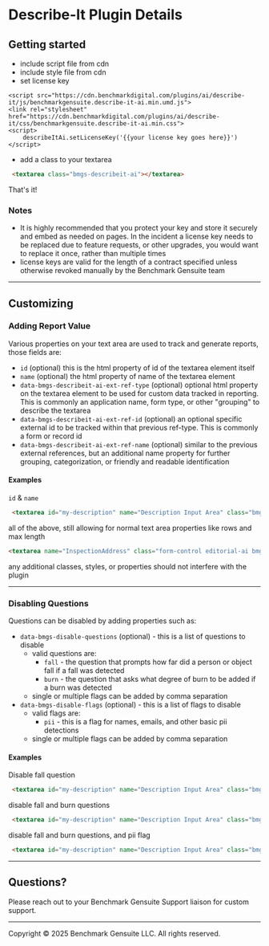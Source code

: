 # Describe-It Plugin Details

## Getting started
- include script file from cdn
- include style file from cdn
- set license key

```html+js
<script src="https://cdn.benchmarkdigital.com/plugins/ai/describe-it/js/benchmarkgensuite.describe-it-ai.min.umd.js">
<link rel="stylesheet" href="https://cdn.benchmarkdigital.com/plugins/ai/describe-it/css/benchmarkgensuite.describe-it-ai.min.css">
<script>
    describeItAi.setLicenseKey('{{your license key goes here}}')
</script>
```

- add a class to your textarea

```html
 <textarea class="bmgs-describeit-ai"></textarea>
```
That's it!

### Notes
- It is highly recommended that you protect your key and store it securely and embed as needed on pages. In the incident a license key needs to be replaced due to feature requests, or other upgrades, you would want to replace it once, rather than multiple times
- license keys are valid for the length of a contract specified unless otherwise revoked manually by the Benchmark Gensuite team

---

## Customizing
### Adding Report Value
Various properties on your text area are used to track and generate reports, those fields are:

- `id` (optional) this is the html property of id of the textarea element itself
- `name` (optional) the html property of name of the textarea element
- `data-bmgs-describeit-ai-ext-ref-type` (optional) optional html property on the textarea element to be used for custom data tracked in reporting. This is commonly an application name, form type, or other "grouping" to describe the textarea
- `data-bmgs-describeit-ai-ext-ref-id` (optional) an optional specific external id to be tracked within that previous ref-type. This is commonly a form or record id
- `data-bmgs-describeit-ai-ext-ref-name` (optional) similar to the previous external references, but an additional name property for further grouping, categorization, or friendly and readable identification

#### Examples

`id` & `name`
```html
 <textarea id="my-description" name="Description Input Area" class="bmgs-describeit-ai"></textarea>
```
all of the above, still allowing for normal text area properties like rows and max length
```html
<textarea name="InspectionAddress" class="form-control editorial-ai bmgs-describeit-ai" rows="2" maxlength="1000" id="f8604730-0e4e-46cc-a32c-d9dea296967b" data-bmgs-describeit-ai-ext-ref-type="test-ref-type" data-bmgs-describeit-ai-ext-ref-id="1234" data-bmgs-describeit-ai-ext-ref-name="foobar"></textarea>
```
any additional classes, styles, or properties should not interfere with the plugin

---

### Disabling Questions
Questions can be disabled by adding properties such as:

- `data-bmgs-disable-questions` (optional) - this is a list of questions to disable
    - valid questions are:
        - `fall` - the question that prompts how far did a person or object fall if a fall was detected
        - `burn` - the question that asks what degree of burn to be added if a burn was detected
    - single or multiple flags can be added by comma separation
- `data-bmgs-disable-flags` (optional) - this is a list of flags to disable
    - valid flags are:
        - `pii` - this is a flag for names, emails, and other basic pii detections
    - single or multiple flags can be added by comma separation

#### Examples

Disable fall question
```html
 <textarea id="my-description" name="Description Input Area" class="bmgs-describeit-ai" data-bmgs-disable-questions="fall"></textarea>
```
disable fall and burn questions

```html
 <textarea id="my-description" name="Description Input Area" class="bmgs-describeit-ai" data-bmgs-disable-questions="burn,fall" ></textarea>
```

disable fall and burn questions, and pii flag
```html
 <textarea id="my-description" name="Description Input Area" class="bmgs-describeit-ai" data-bmgs-disable-questions="fall,burn" data-bmgs-disable-flags="pii"></textarea>
```

---

## Questions?

Please reach out to your Benchmark Gensuite Support liaison for custom support.

---

Copyright © 2025 Benchmark Gensuite LLC. All rights reserved.